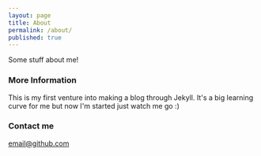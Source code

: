 ```yaml
---
layout: page
title: About
permalink: /about/
published: true
---
```


Some stuff about me!

### More Information

This is my first venture into making a blog through Jekyll. It's a big learning curve for me but now I'm started just watch me go :)

### Contact me

[email@github.com](mailto:42959312+adewils@users.noreply.github.com)
